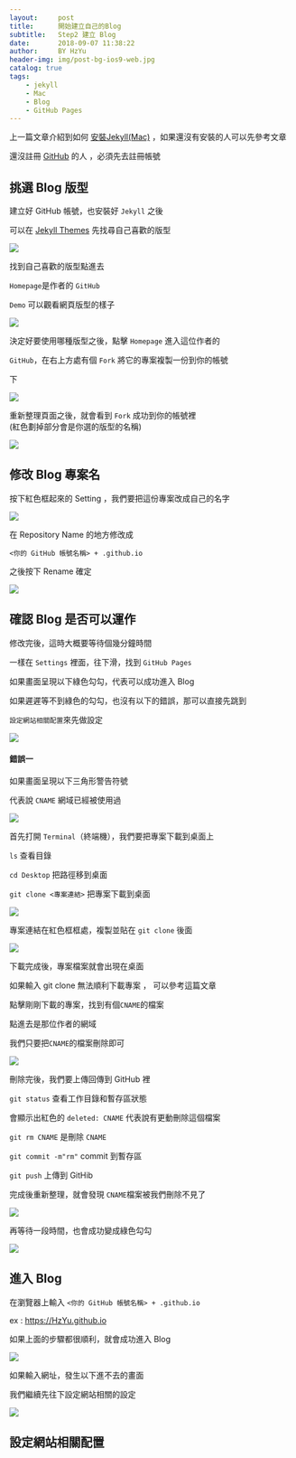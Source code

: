 ```yaml
---
layout:     post
title:      開始建立自己的Blog
subtitle:   Step2 建立 Blog
date:       2018-09-07 11:38:22
author:     BY HzYu
header-img: img/post-bg-ios9-web.jpg
catalog: true
tags:
    - jekyll
    - Mac
    - Blog
    - GitHub Pages
---
```


上一篇文章介紹到如何 [安裝Jekyll(Mac)][安裝Jekyll(Mac)] ，如果還沒有安裝的人可以先參考文章

還沒註冊 [GitHub][GitHub] 的人 ，必須先去註冊帳號

## 挑選 Blog 版型

建立好 GitHub 帳號，也安裝好 `Jekyll` 之後

可以在 [Jekyll Themes][Jekyll Themes] 先找尋自己喜歡的版型

![](https://ws1.sinaimg.cn/large/006tNbRwgy1fv9acyqaalj31kw0qzb29.jpg)

找到自己喜歡的版型點進去<br>

`Homepage`是作者的 `GitHub`<br>

`Demo` 可以觀看網頁版型的樣子<br>

![](https://ws4.sinaimg.cn/large/006tNbRwgy1fv9a0ko137j31kw0teh4z.jpg)

決定好要使用哪種版型之後，點擊 `Homepage` 進入這位作者的

`GitHub`，在右上方處有個 `Fork` 將它的專案複製一份到你的帳號

下

![](https://ws1.sinaimg.cn/large/006tNbRwgy1fva1m0yyxwj31kw0obdjt.jpg)

重新整理頁面之後，就會看到 `Fork` 成功到你的帳號裡<br>
 (紅色劃掉部分會是你選的版型的名稱)

![](https://ws2.sinaimg.cn/large/006tNbRwgy1fv9aomn7zdj30aa01saa2.jpg)

## 修改 Blog 專案名

按下紅色框起來的 Setting ，我們要把這份專案改成自己的名字

![](https://ws4.sinaimg.cn/large/006tNbRwgy1fv9ejbtdcaj31kw0q3gte.jpg)

在 Repository Name 的地方修改成

`<你的 GitHub 帳號名稱> + .github.io`

之後按下 Rename 確定

![](https://ws2.sinaimg.cn/large/006tNbRwgy1fv9eoaqyyrj31kw0s7n3x.jpg)

## 確認 Blog 是否可以運作

修改完後，這時大概要等待個幾分鐘時間

一樣在 `Settings` 裡面，往下滑，找到 `GitHub Pages`

如果畫面呈現以下綠色勾勾，代表可以成功進入 Blog

如果遲遲等不到綠色的勾勾，也沒有以下的錯誤，那可以直接先跳到

`設定網站相關配置`來先做設定

![](https://ws4.sinaimg.cn/large/006tNbRwgy1fv9fqkqjrvj319u0w0afk.jpg)

#### 錯誤一

如果畫面呈現以下三角形警告符號

代表說 `CNAME` 網域已經被使用過

![](https://ws2.sinaimg.cn/large/006tNbRwgy1fv9fu50yk2j31980vqte9.jpg)

首先打開 `Terminal`（終端機），我們要把專案下載到桌面上

`ls` 查看目錄<br>

`cd Desktop` 把路徑移到桌面<br>

`git clone <專案連結>` 把專案下載到桌面

![](https://ws1.sinaimg.cn/large/006tNbRwgy1fva1phb6x6j311w0qk40x.jpg)

專案連結在紅色框框處，複製並貼在 `git clone` 後面 

![](https://ws4.sinaimg.cn/large/006tNbRwgy1fv9zrgzz33j31kw0qyq7o.jpg)

下載完成後，專案檔案就會出現在桌面

如果輸入 git clone 無法順利下載專案 ， 可以參考這篇文章

點擊剛剛下載的專案，找到有個`CNAME`的檔案

點進去是那位作者的網域

我們只要把`CNAME`的檔案刪除即可

![](https://ws4.sinaimg.cn/large/006tNbRwgy1fva01rrm2gj31kw0mvwjh.jpg)

刪除完後，我們要上傳回傳到 GitHub 裡

`git status` 查看工作目錄和暫存區狀態

會顯示出紅色的 `deleted: CNAME` 代表說有更動刪除這個檔案

`git rm CNAME` 是刪除 `CNAME`

`git commit -m"rm"` commit 到暫存區

`git push` 上傳到 GitHib

完成後重新整理，就會發現 `CNAME`檔案被我們刪除不見了

![](https://ws1.sinaimg.cn/large/006tNbRwgy1fva1f1liu7j311w0to7ar.jpg)

再等待一段時間，也會成功變成綠色勾勾

![](https://ws2.sinaimg.cn/large/006tNbRwgy1fva1gu8q9xj319u0w00vb.jpg)

## 進入 Blog

在瀏覽器上輸入 `<你的 GitHub 帳號名稱> + .github.io`

ex :  https://HzYu.github.io

如果上面的步驟都很順利，就會成功進入 Blog

![](https://ws3.sinaimg.cn/large/006tNbRwgy1fva224y754j31kw0r1e81.jpg)

如果輸入網址，發生以下進不去的畫面

我們繼續先往下設定網站相關的設定

![](https://ws1.sinaimg.cn/large/006tNbRwgy1fva23qxw5cj31kw0qzwg4.jpg)

## 設定網站相關配置

[GitHub]: https://github.com/
[安裝Jekyll(Mac)]: http://t.cn/RsxQhKs
[Jekyll Themes]: http://jekyllthemes.org/